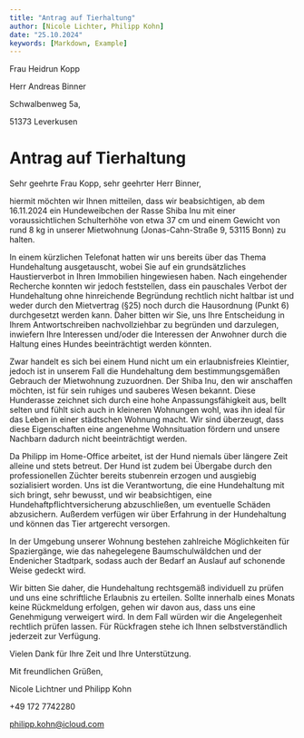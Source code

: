 ```yaml
---
title: "Antrag auf Tierhaltung"
author: [Nicole Lichter, Philipp Kohn]
date: "25.10.2024"
keywords: [Markdown, Example]
---
```


Frau Heidrun Kopp

Herr Andreas Binner

Schwalbenweg 5a,

51373 Leverkusen




# Antrag auf Tierhaltung


Sehr geehrte Frau Kopp, sehr geehrter Herr Binner,

hiermit möchten wir Ihnen mitteilen, dass wir beabsichtigen, ab dem 16.11.2024 ein Hundeweibchen der Rasse Shiba Inu mit einer voraussichtlichen Schulterhöhe von etwa 37 cm und einem Gewicht von rund 8 kg in unserer Mietwohnung (Jonas-Cahn-Straße 9, 53115 Bonn) zu halten.

In einem kürzlichen Telefonat hatten wir uns bereits über das Thema Hundehaltung ausgetauscht, wobei Sie auf ein grundsätzliches Haustierverbot in Ihren Immobilien hingewiesen haben. Nach eingehender Recherche konnten wir jedoch feststellen, dass ein pauschales Verbot der Hundehaltung ohne hinreichende Begründung rechtlich nicht haltbar ist und weder durch den Mietvertrag (§25) noch durch die Hausordnung (Punkt 6) durchgesetzt werden kann. Daher bitten wir Sie, uns Ihre Entscheidung in Ihrem Antwortschreiben nachvollziehbar zu begründen und darzulegen, inwiefern Ihre Interessen und/oder die Interessen der Anwohner durch die Haltung eines Hundes beeinträchtigt werden könnten.

Zwar handelt es sich bei einem Hund nicht um ein erlaubnisfreies Kleintier, jedoch ist in unserem Fall die Hundehaltung dem bestimmungsgemäßen Gebrauch der Mietwohnung zuzuordnen. Der Shiba Inu, den wir anschaffen möchten, ist für sein ruhiges und sauberes Wesen bekannt. Diese Hunderasse zeichnet sich durch eine hohe Anpassungsfähigkeit aus, bellt selten und fühlt sich auch in kleineren Wohnungen wohl, was ihn ideal für das Leben in einer städtschen Wohnung macht. Wir sind überzeugt, dass diese Eigenschaften eine angenehme Wohnsituation fördern und unsere Nachbarn dadurch nicht beeinträchtigt werden.

Da Philipp im Home-Office arbeitet, ist der Hund niemals über längere Zeit alleine und stets betreut. Der Hund ist zudem bei Übergabe durch den professionellen Züchter bereits stubenrein erzogen und ausgiebig sozialisiert worden. Uns ist die Verantwortung, die eine Hundehaltung mit sich bringt, sehr bewusst, und wir beabsichtigen, eine Hundehaftpflichtversicherung abzuschließen, um eventuelle Schäden abzusichern. Außerdem verfügen wir über Erfahrung in der Hundehaltung und können das Tier artgerecht versorgen.

In der Umgebung unserer Wohnung bestehen zahlreiche Möglichkeiten für Spaziergänge, wie das nahegelegene Baumschulwäldchen und der Endenicher Stadtpark, sodass auch der Bedarf an Auslauf auf schonende Weise gedeckt wird.

Wir bitten Sie daher, die Hundehaltung rechtsgemäß individuell zu prüfen und uns eine schriftliche Erlaubnis zu erteilen. Sollte innerhalb eines Monats keine Rückmeldung erfolgen, gehen wir davon aus, dass uns eine Genehmigung verweigert wird. In dem Fall würden wir die Angelegenheit rechtlich prüfen lassen. Für Rückfragen stehe ich Ihnen selbstverständlich jederzeit zur Verfügung.

Vielen Dank für Ihre Zeit und Ihre Unterstützung.



Mit freundlichen Grüßen,

Nicole Lichtner und Philipp Kohn

+49 172 7742280

philipp.kohn@icloud.com
